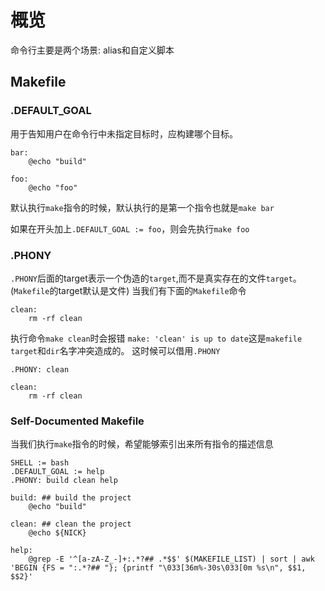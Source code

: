 # 概览
命令行主要是两个场景: alias和自定义脚本


## Makefile

### .DEFAULT_GOAL
用于告知用户在命令行中未指定目标时，应构建哪个目标。
```
bar:
	@echo "build"

foo:
	@echo "foo"
```
默认执行`make`指令的时候，默认执行的是第一个指令也就是`make bar`

如果在开头加上`.DEFAULT_GOAL := foo`，则会先执行`make foo`

### .PHONY
`.PHONY`后面的target表示一个伪造的`target`,而不是真实存在的文件`target`。(`Makefile`的target默认是文件)
当我们有下面的`Makefile`命令
```
clean:
	rm -rf clean
```
执行命令`make clean`时会报错 `make: 'clean' is up to date`这是`makefile target`和`dir`名字冲突造成的。
这时候可以借用`.PHONY`
```
.PHONY: clean

clean:
	rm -rf clean
```

### Self-Documented Makefile
当我们执行`make`指令的时候，希望能够索引出来所有指令的描述信息
```
SHELL := bash
.DEFAULT_GOAL := help
.PHONY: build clean help

build: ## build the project
	@echo "build"

clean: ## clean the project
	@echo ${NICK}

help:
	@grep -E '^[a-zA-Z_-]+:.*?## .*$$' $(MAKEFILE_LIST) | sort | awk 'BEGIN {FS = ":.*?## "}; {printf "\033[36m%-30s\033[0m %s\n", $$1, $$2}'
```
